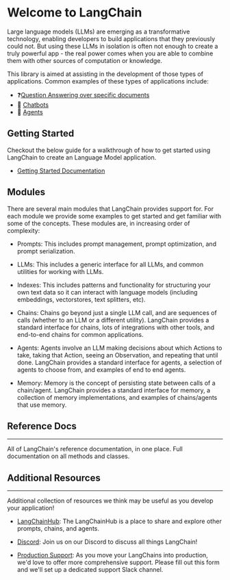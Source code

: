 # Welcome to LangChain

Large language models (LLMs) are emerging as a transformative technology, enabling developers to build applications that they previously could not. But using these LLMs in isolation is often not enough to create a truly powerful app - the real power comes when you are able to combine them with other sources of computation or knowledge.

This library is aimed at assisting in the development of those types of applications. Common examples of these types of applications include:

- ❓[Question Answering over specific documents](./modules/chains/question_answering.md)
- 💬 [Chatbots](./modules/memory/examples/buffer_memory.md)
- 🤖 [Agents](./modules/agents/)

## Getting Started

Checkout the below guide for a walkthrough of how to get started using LangChain to create an Language Model application.

- [Getting Started Documentation](./getting-started/guide-llm.mdx)

## Modules

There are several main modules that LangChain provides support for. For each module we provide some examples to get started and get familiar with some of the concepts. These modules are, in increasing order of complexity:

- Prompts: This includes prompt management, prompt optimization, and prompt serialization.

- LLMs: This includes a generic interface for all LLMs, and common utilities for working with LLMs.

- Indexes: This includes patterns and functionality for structuring your own text data so it can interact with language models (including embeddings, vectorstores, text splitters, etc).

- Chains: Chains go beyond just a single LLM call, and are sequences of calls (whether to an LLM or a different utility). LangChain provides a standard interface for chains, lots of integrations with other tools, and end-to-end chains for common applications.

- Agents: Agents involve an LLM making decisions about which Actions to take, taking that Action, seeing an Observation, and repeating that until done. LangChain provides a standard interface for agents, a selection of agents to choose from, and examples of end to end agents.

- Memory: Memory is the concept of persisting state between calls of a chain/agent. LangChain provides a standard interface for memory, a collection of memory implementations, and examples of chains/agents that use memory.

## Reference Docs

---

All of LangChain's reference documentation, in one place. Full documentation on all methods and classes.

## Additional Resources

---

Additional collection of resources we think may be useful as you develop your application!

- [LangChainHub](https://github.com/hwchase17/langchain-hub): The LangChainHub is a place to share and explore other prompts, chains, and agents.

- [Discord](https://discord.gg/6adMQxSpJS): Join us on our Discord to discuss all things LangChain!

- [Production Support](https://forms.gle/57d8AmXBYp8PP8tZA): As you move your LangChains into production, we'd love to offer more comprehensive support. Please fill out this form and we'll set up a dedicated support Slack channel.
